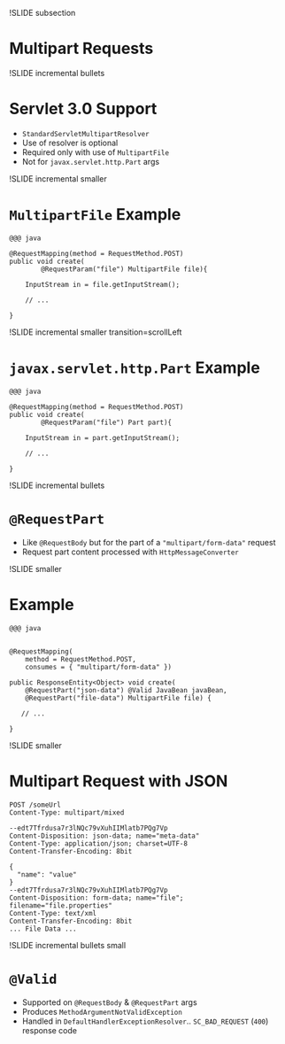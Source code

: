 
!SLIDE subsection
# Multipart Requests

!SLIDE incremental bullets
# Servlet 3.0 Support

* `StandardServletMultipartResolver`
* Use of resolver is optional
* Required only with use of `MultipartFile`
* Not for `javax.servlet.http.Part` args

!SLIDE incremental smaller
# `MultipartFile` Example

    @@@ java

	@RequestMapping(method = RequestMethod.POST)
	public void create(
            @RequestParam("file") MultipartFile file){

        InputStream in = file.getInputStream();

        // ...

	}

!SLIDE incremental smaller transition=scrollLeft
# `javax.servlet.http.Part` Example

    @@@ java

	@RequestMapping(method = RequestMethod.POST)
	public void create(
            @RequestParam("file") Part part){

        InputStream in = part.getInputStream();

        // ...

	}
    
!SLIDE incremental bullets
# `@RequestPart`

* Like `@RequestBody` but for the part of a `"multipart/form-data"` request
* Request part content processed with `HttpMessageConverter`

!SLIDE smaller
# Example

    @@@ java


    @RequestMapping(
        method = RequestMethod.POST, 
        consumes = { "multipart/form-data" })

    public ResponseEntity<Object> void create(
        @RequestPart("json-data") @Valid JavaBean javaBean, 
        @RequestPart("file-data") MultipartFile file) {
 
       // ...

    } 

!SLIDE smaller
# Multipart Request with JSON

    POST /someUrl
    Content-Type: multipart/mixed
     
    --edt7Tfrdusa7r3lNQc79vXuhIIMlatb7PQg7Vp
    Content-Disposition: json-data; name="meta-data"
    Content-Type: application/json; charset=UTF-8
    Content-Transfer-Encoding: 8bit
     
    {
      "name": "value"
    }
    --edt7Tfrdusa7r3lNQc79vXuhIIMlatb7PQg7Vp
    Content-Disposition: form-data; name="file"; filename="file.properties"
    Content-Type: text/xml
    Content-Transfer-Encoding: 8bit
    ... File Data ...

!SLIDE incremental bullets small
# `@Valid`

* Supported on `@RequestBody` & `@RequestPart` args
* Produces `MethodArgumentNotValidException`
* Handled in `DefaultHandlerExceptionResolver`.. `SC_BAD_REQUEST` (`400`) response  code



